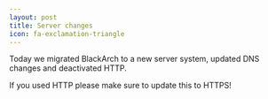 ```yaml
---
layout: post
title: Server changes
icon: fa-exclamation-triangle
---
```


Today we migrated BlackArch to a new server system, updated DNS changes and deactivated HTTP.

If you used HTTP please make sure to update this to HTTPS!